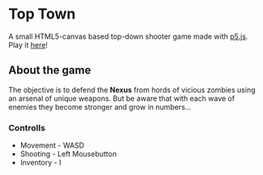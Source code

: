 # Top Town
A small HTML5-canvas based top-down shooter game made with [p5.js](https://github.com/processing/p5.js?files=1).
Play it [here](http://www.top-town.tk/)!

## About the game
The objective is to defend the **Nexus** from hords of vicious zombies using an arsenal of unique weapons. But be aware that with each wave of enemies they become stronger and grow in numbers...
### Controlls
- Movement - WASD
- Shooting - Left Mousebutton
- Inventory - I

